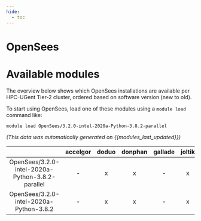 ```yaml
---
hide:
  - toc
---
```


OpenSees
========

# Available modules


The overview below shows which OpenSees installations are available per HPC-UGent Tier-2 cluster, ordered based on software version (new to old).

To start using OpenSees, load one of these modules using a `module load` command like:

```shell
module load OpenSees/3.2.0-intel-2020a-Python-3.8.2-parallel
```

*(This data was automatically generated on {{modules_last_updated}})*  

| |accelgor|doduo|donphan|gallade|joltik|shinx|skitty|
| :---: | :---: | :---: | :---: | :---: | :---: | :---: | :---: |
|OpenSees/3.2.0-intel-2020a-Python-3.8.2-parallel|-|x|x|-|x|-|-|
|OpenSees/3.2.0-intel-2020a-Python-3.8.2|-|x|x|-|x|-|-|

